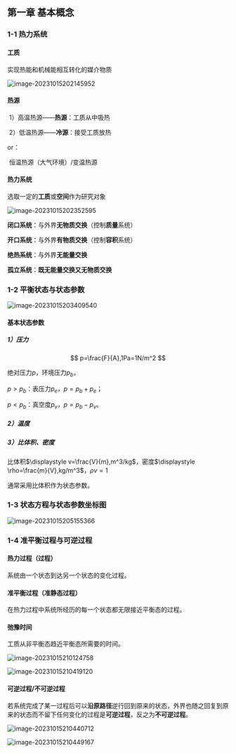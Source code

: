 ## 第一章 基本概念

### 1-1 热力系统

#### 工质

实现热能和机械能相互转化的媒介物质

<img src="https://raw.githubusercontent.com/YiyuanYing/md-imgs/main/image-20231015202145952.png" alt="image-20231015202145952"  />

#### 热源

​	1）高温热源——**热源**：工质从中吸热

​	2）低温热源——**冷源**：接受工质放热

or：

​	恒温热源（大气环境）/变温热源

#### 热力系统

选取一定的**工质**或**空间**作为研究对象

![image-20231015202352595](https://raw.githubusercontent.com/YiyuanYing/md-imgs/main/image-20231015202352595.png)

**闭口系统**：与外界**无物质交换**（控制**质量**系统）

**开口系统**：与外界**有物质交换**（控制**容积**系统）

**绝热系统**：与外界**无能量交换**

**孤立系统**：**既无能量交换又无物质交换**

### 1-2 平衡状态与状态参数

![image-20231015203409540](https://raw.githubusercontent.com/YiyuanYing/md-imgs/main/image-20231015203409540.png)



#### 基本状态参数

##### 1）压力

$$
p=\frac{F}{A},1Pa=1N/m^2
$$

绝对压力$p$，环境压力$p_b$，

$p>p_b$：表压力$p_e$，$p=p_b+p_e$；

$p<p_b$：真空度$p_v$，$p=p_b-p_v$。

##### 2）温度

##### 3）比体积、密度

比体积$\displaystyle v=\frac{V}{m},m^3/kg$，密度$\displaystyle \rho=\frac{m}{V},kg/m^3$，$\rho v=1$

通常采用比体积作为状态参数。

### 1-3 状态方程与状态参数坐标图

![image-20231015205155366](https://raw.githubusercontent.com/YiyuanYing/md-imgs/main/image-20231015205155366.png)

### 1-4 准平衡过程与可逆过程

#### 热力过程（过程）

系统由一个状态到达另一个状态的变化过程。

#### 准平衡过程（准静态过程）

在热力过程中系统所经历的每一个状态都无限接近平衡态的过程。

#### 弛豫时间

工质从非平衡态趋近平衡态所需要的时间。

![image-20231015210124758](https://raw.githubusercontent.com/YiyuanYing/md-imgs/main/image-20231015210124758.png)

![image-20231015210419120](https://raw.githubusercontent.com/YiyuanYing/md-imgs/main/image-20231015210419120.png)

#### 可逆过程/不可逆过程

若系统完成了某一过程后可以**沿原路径**逆行回到原来的状态，外界也随之回复到原来的状态而不留下任何变化的过程是**可逆过程**，反之为**不可逆过程**。

![image-20231015210440712](https://raw.githubusercontent.com/YiyuanYing/md-imgs/main/image-20231015210440712.png)

![image-20231015210449167](https://raw.githubusercontent.com/YiyuanYing/md-imgs/main/image-20231015210449167.png)



